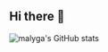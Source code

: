 ## Hi there 👋

![malyga's GitHub stats](https://github-readme-stats.vercel.app/api?username=malyga99&theme=default&show_icons=true)

